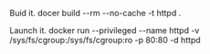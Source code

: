 Buid it.
docer build --rm --no-cache -t httpd .

Launch it.
docker run --privileged --name httpd -v /sys/fs/cgroup:/sys/fs/cgroup:ro -p 80:80 -d httpd
